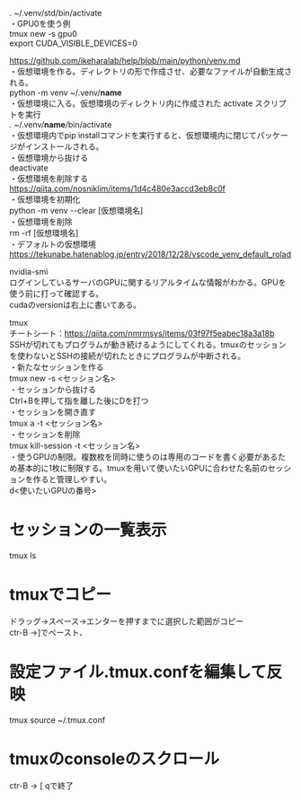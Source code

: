 . ~/.venv/std/bin/activate  
・GPU0を使う例  
tmux new -s gpu0  
export CUDA_VISIBLE_DEVICES=0    

https://github.com/ikeharalab/help/blob/main/python/venv.md  
・仮想環境を作る。ディレクトリの形で作成させ、必要なファイルが自動生成される。  
python -m venv ~/.venv/__name__  
・仮想環境に入る。仮想環境のディレクトリ内に作成された activate スクリプトを実行  
. ~/.venv/__name__/bin/activate  
・仮想環境内でpip installコマンドを実行すると、仮想環境内に閉じてパッケージがインストールされる。  
・仮想環境から抜ける  
deactivate  
・仮想環境を削除する  
https://qiita.com/nosniklim/items/1d4c480e3accd3eb8c0f  
・仮想環境を初期化  
python -m venv --clear [仮想環境名]  
・仮想環境を削除  
rm -rf [仮想環境名]  
・デフォルトの仮想環境  
https://tekunabe.hatenablog.jp/entry/2018/12/28/vscode_venv_default_rolad  

nvidia-smi  
ログインしているサーバのGPUに関するリアルタイムな情報がわかる。GPUを使う前に打って確認する。  
cudaのversionは右上に書いてある。  

tmux  
チートシート：https://qiita.com/nmrmsys/items/03f97f5eabec18a3a18b  
SSHが切れてもプログラムが動き続けるようにしてくれる。tmuxのセッションを使わないとSSHの接続が切れたときにプログラムが中断される。  
・新たなセッションを作る  
tmux new -s <セッション名>  
・セッションから抜ける  
Ctrl+Bを押して指を離した後にDを打つ  
・セッションを開き直す  
tmux a -t <セッション名>  
・セッションを削除  
tmux kill-session -t <セッション名>  
・使うGPUの制限。複数枚を同時に使うのは専用のコードを書く必要があるため基本的に1枚に制限する。tmuxを用いて使いたいGPUに合わせた名前のセッションを作ると管理しやすい。  
d<使いたいGPUの番号>  

# セッションの一覧表示    
tmux ls  
# tmuxでコピー  
ドラッグ→スペース→エンターを押すまでに選択した範囲がコピー  
ctr-B →]でペースト、  
# 設定ファイル.tmux.confを編集して反映  
tmux source ~/.tmux.conf  
# tmuxのconsoleのスクロール  
ctr-B -> [      qで終了  

